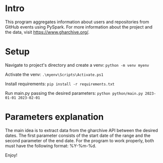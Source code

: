 # Intro

This program aggregates information about users and repositories from GitHub events using PySpark. For more information about the project and the data, visit https://www.gharchive.org/.

# Setup

Navigate to project's directory and create a venv:
`python -m venv myenv`

Activate the venv:
`.\myenv\Scripts\Activate.ps1`

Install requirements:
`pip install -r requirements.txt`

Run main.py passing the desired parameters:
`python python/main.py 2023-01-01 2023-02-01`

# Parameters explanation

The main idea is to extract data from the gharchive API between the desired dates. The first parameter consists of the start date of the range and the second parameter of the end date. For the program to work properly, both must have the following format: %Y-%m-%d.

Enjoy!
